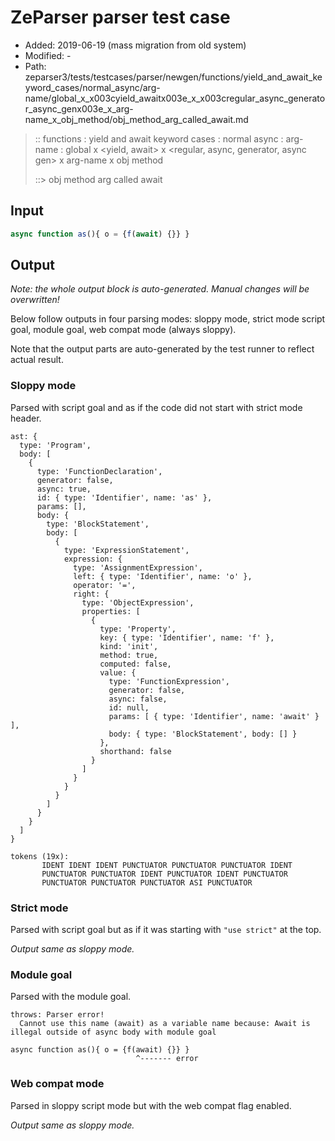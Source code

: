 # ZeParser parser test case

- Added: 2019-06-19 (mass migration from old system)
- Modified: -
- Path: zeparser3/tests/testcases/parser/newgen/functions/yield_and_await_keyword_cases/normal_async/arg-name/global_x_x003cyield_awaitx003e_x_x003cregular_async_generator_async_genx003e_x_arg-name_x_obj_method/obj_method_arg_called_await.md

> :: functions : yield and await keyword cases : normal async : arg-name : global x <yield, await> x <regular, async, generator, async gen> x arg-name x obj method
>
> ::> obj method arg called await

## Input

`````js
async function as(){ o = {f(await) {}} }
`````

## Output

_Note: the whole output block is auto-generated. Manual changes will be overwritten!_

Below follow outputs in four parsing modes: sloppy mode, strict mode script goal, module goal, web compat mode (always sloppy).

Note that the output parts are auto-generated by the test runner to reflect actual result.

### Sloppy mode

Parsed with script goal and as if the code did not start with strict mode header.

`````
ast: {
  type: 'Program',
  body: [
    {
      type: 'FunctionDeclaration',
      generator: false,
      async: true,
      id: { type: 'Identifier', name: 'as' },
      params: [],
      body: {
        type: 'BlockStatement',
        body: [
          {
            type: 'ExpressionStatement',
            expression: {
              type: 'AssignmentExpression',
              left: { type: 'Identifier', name: 'o' },
              operator: '=',
              right: {
                type: 'ObjectExpression',
                properties: [
                  {
                    type: 'Property',
                    key: { type: 'Identifier', name: 'f' },
                    kind: 'init',
                    method: true,
                    computed: false,
                    value: {
                      type: 'FunctionExpression',
                      generator: false,
                      async: false,
                      id: null,
                      params: [ { type: 'Identifier', name: 'await' } ],
                      body: { type: 'BlockStatement', body: [] }
                    },
                    shorthand: false
                  }
                ]
              }
            }
          }
        ]
      }
    }
  ]
}

tokens (19x):
       IDENT IDENT IDENT PUNCTUATOR PUNCTUATOR PUNCTUATOR IDENT
       PUNCTUATOR PUNCTUATOR IDENT PUNCTUATOR IDENT PUNCTUATOR
       PUNCTUATOR PUNCTUATOR PUNCTUATOR ASI PUNCTUATOR
`````

### Strict mode

Parsed with script goal but as if it was starting with `"use strict"` at the top.

_Output same as sloppy mode._

### Module goal

Parsed with the module goal.

`````
throws: Parser error!
  Cannot use this name (await) as a variable name because: Await is illegal outside of async body with module goal

async function as(){ o = {f(await) {}} }
                            ^------- error
`````


### Web compat mode

Parsed in sloppy script mode but with the web compat flag enabled.

_Output same as sloppy mode._
